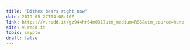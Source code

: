 ```yaml
---
title: "BitMex bears right now"
date: 2019-05-27T04:08:10Z
link: https://v.redd.it/gz944hr64m031?utm_medium=RSS&utm_source=hune
site: v.redd.it
topic: crypto
draft: false
---
```

